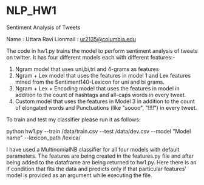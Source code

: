 # NLP_HW1
Sentiment Analysis of Tweets

Name : Uttara Ravi
Lionmail : ur2135@columbia.edu

The code in hw1.py trains the model to perform sentiment analysis of tweets on twitter. It has four different models each with different features:-
1. Ngram model that uses uni,bi,tri and 4-grams as features
2. Ngram + Lex model that uses the features in model 1 and  Lex features mined from the Sentiment140-Lexicon for uni and bi grams.
3. Ngram + Lex + Encoding model that uses the features in model in addition to the count of hashtags and all-caps words in every tweet.
4. Custom model that uses the features in Model 3 in addition to the count of elongated words and Punctuations (like "soooo", "!!!!") in every tweet.

To train and test my classifier please run it as follows: 

python hw1.py --train <path-to-resources>/data/train.csv --test <path-to-resources>/data/dev.csv --model "Model name" --lexicon_path <path-to-resources>/lexica/

I have used a MultinomialNB classifier for all four models with default parameters. The features are being created in the features.py file and after being added to the dataframe are being returned to hw1.py. Here there is an if condition that fits the data and predicts only if that particular features’ model is provided as an argument while executing the file.
